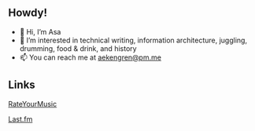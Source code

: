 ## Howdy!
- 👋 Hi, I’m Asa
- 👀 I’m interested in technical writing, information architecture, juggling, drumming, food & drink, and history
- 📫 You can reach me at aekengren@pm.me

## Links
[RateYourMusic](https://rateyourmusic.com/~aekengren)

[Last.fm](https://www.last.fm/user/Ekengren)

<!---
AsaEkengren/AsaEkengren is a ✨ special ✨ repository because its `README.md` (this file) appears on your GitHub profile.
You can click the Preview link to take a look at your changes.
--->
